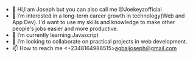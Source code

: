 - 👋 Hi,I am Joseph but you can also call me @Joekeyzofficial
- 👀 I’m interested in a long-term career growth in technology(Web and App Dev). I'd want to use my skills and knowledge to make other people's jobs easier and more productive. 
- 🌱 I’m currently learning Javascript 
- 💞️ I’m looking to collaborate on practical projects in web development. 
- 📫 How to reach me <+2348164986515><agbaijoseph@gmail.com>

<!---
Joekeyzofficial/Joekeyzofficial is a ✨ special ✨ repository because its `README.md` (this file) appears on your GitHub profile.
You can click the Preview link to take a look at your changes.
--->
